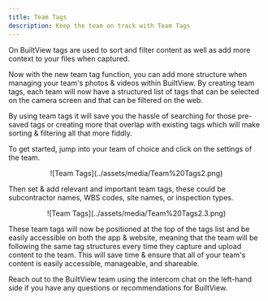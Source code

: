 ```yaml
---
title: Team Tags
description: Keep the team on track with Team Tags
---
```


On BuiltView tags are used to sort and filter content as well as add more context to your files when captured. 

Now with the new team tag function, you can add more structure when managing your team's photos & videos within BuiltView. By creating team tags, each team will now have a structured list of tags that can be selected on the camera screen and that can be filtered on the web. 

By using team tags it will save you the hassle of searching for those pre-saved tags or creating more that overlap with existing tags which will make sorting & filtering all that more fiddly. 

To get started, jump into your team of choice and click on the settings of the team.

<center>
![Team Tags](../assets/media/Team%20Tags2.png)
</center>

Then set & add relevant and important team tags, these could be subcontractor names, WBS codes, site names, or inspection types.

<center>
![Team Tags](../assets/media/Team%20Tags2.3.png)
</center>

These team tags will now be positioned at the top of the tags list and be easily accessible on both the app & website, meaning that the team will be following the same tag structures every time they capture and upload content to the team. This will save time & ensure that all of your team's content is easily accessible, manageable, and shareable. 

Reach out to the BuiltView team using the intercom chat on the left-hand side if you have any questions or recommendations for BuiltView. 